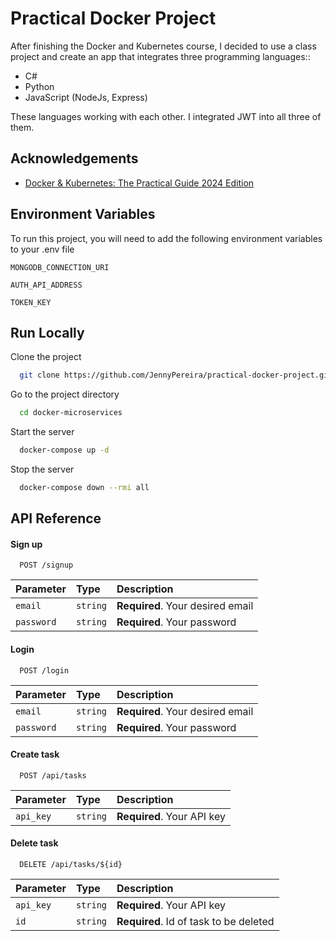 
# Practical Docker Project

After finishing the Docker and Kubernetes course, I decided to use a class project and create an app that integrates three programming languages:: 
 
- C#
- Python
- JavaScript (NodeJs, Express)

These languages working with each other.  I integrated JWT into all three of them.

## Acknowledgements

 - [Docker & Kubernetes: The Practical Guide 2024 Edition](https://www.udemy.com/course/docker-kubernetes-the-practical-guide/?couponCode=ST15MT31224)

## Environment Variables

To run this project, you will need to add the following environment variables to your .env file

`MONGODB_CONNECTION_URI`

`AUTH_API_ADDRESS`

`TOKEN_KEY`

## Run Locally

Clone the project

```bash
  git clone https://github.com/JennyPereira/practical-docker-project.git
```

Go to the project directory

```bash
  cd docker-microservices
```

Start the server

```bash
  docker-compose up -d
```

Stop the server

```bash
  docker-compose down --rmi all
```

## API Reference

#### Sign up

```http
  POST /signup
```

| Parameter | Type     | Description                |
| :-------- | :------- | :------------------------- |
| `email` | `string` | **Required**. Your desired email |
| `password` | `string` | **Required**. Your password |

#### Login

```http
  POST /login
```

| Parameter | Type     | Description                |
| :-------- | :------- | :------------------------- |
| `email` | `string` | **Required**. Your desired email |
| `password` | `string` | **Required**. Your password |


#### Create task

```http
  POST /api/tasks
```

| Parameter | Type     | Description                |
| :-------- | :------- | :------------------------- |
| `api_key` | `string` | **Required**. Your API key |


#### Delete task

```http
  DELETE /api/tasks/${id}
```

| Parameter | Type     | Description                |
| :-------- | :------- | :------------------------- |
| `api_key` | `string` | **Required**. Your API key |
| `id`      | `string` | **Required**. Id of task to be deleted |
